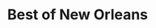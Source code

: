 ---
title: Best of New Orleans
string_date: "Aug. 25, 2013"
clip_url: //www.bestofneworleans.com/gambit/GambitsBestofNewOrleansMap/Page
image_url: /images/thumbnails/2013-08-25-best-of-new-orleans.png
image_alt: Best of New Orleans 2013
deferred_image: true
description: The online presentation for Gambit's annual Best of New Orleans issue.
tools: Google Maps API, JavaScript
---